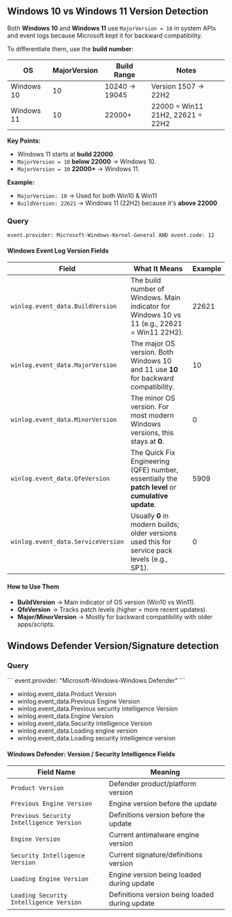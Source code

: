 ## Windows 10 vs Windows 11 Version Detection

Both **Windows 10** and **Windows 11** use `MajorVersion = 10` in system APIs and event logs because Microsoft kept it for backward compatibility.

To differentiate them, use the **build number**:

| OS          | MajorVersion | Build Range          | Notes                        |
|-------------|--------------|----------------------|-------------------------------|
| Windows 10   | 10           | 10240 → 19045        | Version 1507 → 22H2            |
| Windows 11   | 10           | 22000+               | 22000 = Win11 21H2, 22621 = 22H2 |

**Key Points:**
- Windows 11 starts at **build 22000**.
- `MajorVersion = 10` **below 22000** → Windows 10.
- `MajorVersion = 10` **22000+** → Windows 11.

**Example:**  
- `MajorVersion: 10` → Used for both Win10 & Win11  
- `BuildVersion: 22621` → Windows 11 (22H2) because it's **above 22000**

### Query
```
event.provider: Microsoft-Windows-Kernel-General AND event.code: 12
```

#### Windows Event Log Version Fields

| Field                          | What It Means                                                                                   | Example  |
|--------------------------------|--------------------------------------------------------------------------------------------------|----------|
| `winlog.event_data.BuildVersion`   | The build number of Windows. Main indicator for Windows 10 vs 11 (e.g., 22621 = Win11 22H2).      | 22621    |
| `winlog.event_data.MajorVersion`   | The major OS version. Both Windows 10 and 11 use **10** for backward compatibility.              | 10       |
| `winlog.event_data.MinorVersion`   | The minor OS version. For most modern Windows versions, this stays at **0**.                     | 0        |
| `winlog.event_data.QfeVersion`     | The Quick Fix Engineering (QFE) number, essentially the **patch level** or **cumulative update**.| 5909     |
| `winlog.event_data.ServiceVersion` | Usually **0** in modern builds; older versions used this for service pack levels (e.g., SP1).     | 0        |

#### How to Use Them
- **BuildVersion** → Main indicator of OS version (Win10 vs Win11).  
- **QfeVersion** → Tracks patch levels (higher = more recent updates).  
- **Major/MinorVersion** → Mostly for backward compatibility with older apps/scripts.




## Windows Defender Version/Signature detection

### Query
´´´
event.provider: "Microsoft-Windows-Windows Defender"
´´´
- winlog.event_data.Product Version
- winlog.event_data.Previous Engine Version
- winlog.event_data.Previous security intelligence Version
- winlog.event_data.Engine Version
- winlog.event_data.Security intelligence Version
- winlog.event_data.Loading engine version
- winlog.event_data.Loading security intelligence version


#### Windows Defender: Version / Security Intelligence Fields

| Field Name                             | Meaning                                                                 |
|-----------------------------------------|-------------------------------------------------------------------------|
| `Product Version`                       | Defender product/platform version                                       |
| `Previous Engine Version`               | Engine version before the update                                         |
| `Previous Security Intelligence Version` | Definitions version before the update                                    |
| `Engine Version`                        | Current antimalware engine version                                       |
| `Security Intelligence Version`         | Current signature/definitions version                                    |
| `Loading Engine Version`                | Engine version being loaded during update                               |
| `Loading Security Intelligence Version`  | Definitions version being loaded during update                           |
